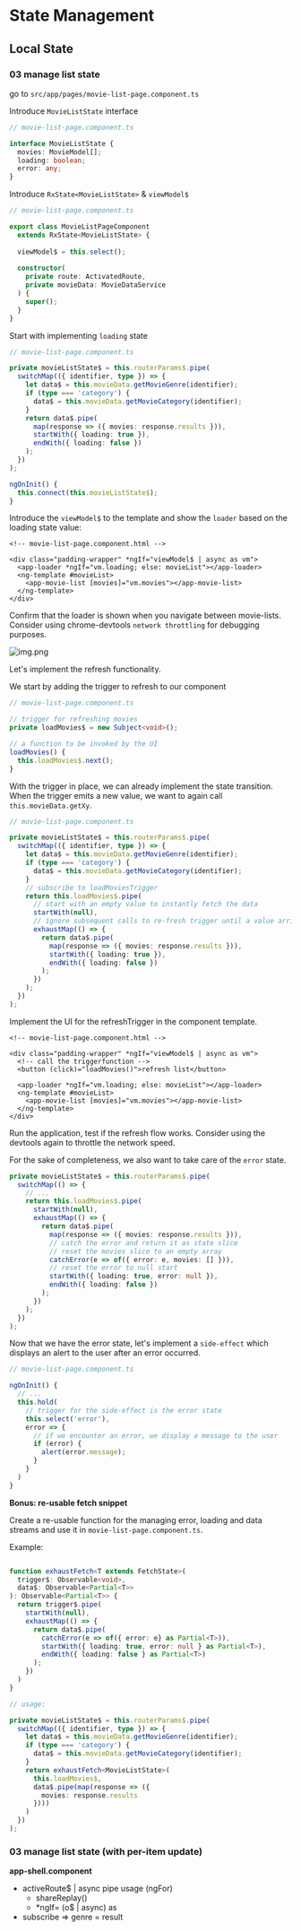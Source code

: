 # State Management

## Local State

### 03 manage list state

go to `src/app/pages/movie-list-page.component.ts`

Introduce `MovieListState` interface

```ts
// movie-list-page.component.ts

interface MovieListState {
  movies: MovieModel[];
  loading: boolean;
  error: any;
}
```

Introduce `RxState<MovieListState>` & `viewModel$` 

```ts
// movie-list-page.component.ts

export class MovieListPageComponent
  extends RxState<MovieListState> {
  
  viewModel$ = this.select();
    
  constructor(
    private route: ActivatedRoute,
    private movieData: MovieDataService
  ) {
    super();
  }
}
```

Start with implementing `loading` state

```ts
// movie-list-page.component.ts

private movieListState$ = this.routerParams$.pipe(
  switchMap(({ identifier, type }) => {
    let data$ = this.movieData.getMovieGenre(identifier);
    if (type === 'category') {
      data$ = this.movieData.getMovieCategory(identifier);
    }
    return data$.pipe(
      map(response => ({ movies: response.results })),
      startWith({ loading: true }),
      endWith({ loading: false })
    );
  })
);

ngOnInit() {
  this.connect(this.movieListState$);
}
```

Introduce the `viewModel$` to the template and show the `loader` based on the loading state value: 

```angular2html
<!-- movie-list-page.component.html -->

<div class="padding-wrapper" *ngIf="viewModel$ | async as vm">
  <app-loader *ngIf="vm.loading; else: movieList"></app-loader>
  <ng-template #movieList>
    <app-movie-list [movies]="vm.movies"></app-movie-list>
  </ng-template>
</div>
```

Confirm that the loader is shown when you navigate between movie-lists. Consider
using chrome-devtools `network throttling` for debugging purposes.

![img.png](docs/dev-tools-network.png)

Let's implement the refresh functionality.

We start by adding the trigger to refresh to our component

```ts
// movie-list-page.component.ts

// trigger for refreshing movies
private loadMovies$ = new Subject<void>();

// a function to be invoked by the UI
loadMovies() {
  this.loadMovies$.next();
}
```

With the trigger in place, we can already implement the state transition.
When the trigger emits a new value, we want to again call `this.movieData.getXy`.

```ts
// movie-list-page.component.ts

private movieListState$ = this.routerParams$.pipe(
  switchMap(({ identifier, type }) => {
    let data$ = this.movieData.getMovieGenre(identifier);
    if (type === 'category') {
      data$ = this.movieData.getMovieCategory(identifier);
    }
    // subscribe to loadMoviesTrigger
    return this.loadMovies$.pipe(
      // start with an empty value to instantly fetch the data  
      startWith(null),
      // ignore subsequent calls to re-fresh trigger until a value arrives
      exhaustMap(() => {
        return data$.pipe(
          map(response => ({ movies: response.results })),
          startWith({ loading: true }),
          endWith({ loading: false })
        );
      })
    );
  })
);
```

Implement the UI for the refreshTrigger in the component template.

```angular2html
<!-- movie-list-page.component.html -->

<div class="padding-wrapper" *ngIf="viewModel$ | async as vm">
  <!-- call the triggerfunction -->
  <button (click)="loadMovies()">refresh list</button>
  
  <app-loader *ngIf="vm.loading; else: movieList"></app-loader>
  <ng-template #movieList>
    <app-movie-list [movies]="vm.movies"></app-movie-list>
  </ng-template>
</div>
```

Run the application, test if the refresh flow works. Consider using the devtools again to throttle
the network speed.

For the sake of completeness, we also want to take care of the `error` state.

```ts
private movieListState$ = this.routerParams$.pipe(
  switchMap(() => {
    // ...
    return this.loadMovies$.pipe(
      startWith(null),
      exhaustMap(() => {
        return data$.pipe(
          map(response => ({ movies: response.results })),
          // catch the error and return it as state slice
          // reset the movies slice to an empty array
          catchError(e => of({ error: e, movies: [] })),
          // reset the error to null start
          startWith({ loading: true, error: null }),
          endWith({ loading: false })
        );
      })
    );
  })
);
```

Now that we have the error state, let's implement a `side-effect`
which displays an alert to the user after an error occurred.

```ts
// movie-list-page.component.ts

ngOnInit() {
  // ...
  this.hold(
    // trigger for the side-effect is the error state
    this.select('error'),
    error => {
      // if we encounter an error, we display a message to the user
      if (error) {
        alert(error.message);
      }
    }
  )
}
```

**Bonus: re-usable fetch snippet**

Create a re-usable function for the managing error, loading and data streams and
use it in `movie-list-page.component.ts`.

Example:

```ts

function exhaustFetch<T extends FetchState>(
  trigger$: Observable<void>,
  data$: Observable<Partial<T>>
): Observable<Partial<T>> {
  return trigger$.pipe(
    startWith(null),
    exhaustMap(() => {
      return data$.pipe(
        catchError(e => of({ error: e} as Partial<T>)),
        startWith({ loading: true, error: null } as Partial<T>),
        endWith({ loading: false } as Partial<T>)
      );
    })
  )
}

// usage:

private movieListState$ = this.routerParams$.pipe(
  switchMap(({ identifier, type }) => {
    let data$ = this.movieData.getMovieGenre(identifier);
    if (type === 'category') {
      data$ = this.movieData.getMovieCategory(identifier);
    }
    return exhaustFetch<MovieListState>(
      this.loadMovies$,
      data$.pipe(map(response => ({
        movies: response.results
      })))
    )
  })
);
```

### 03 manage list state (with per-item update)

**app-shell.component**

* activeRoute$ | async pipe usage (ngFor)
  * shareReplay()
  * *ngIf= (o$ | async) as
* subscribe => genre = result
